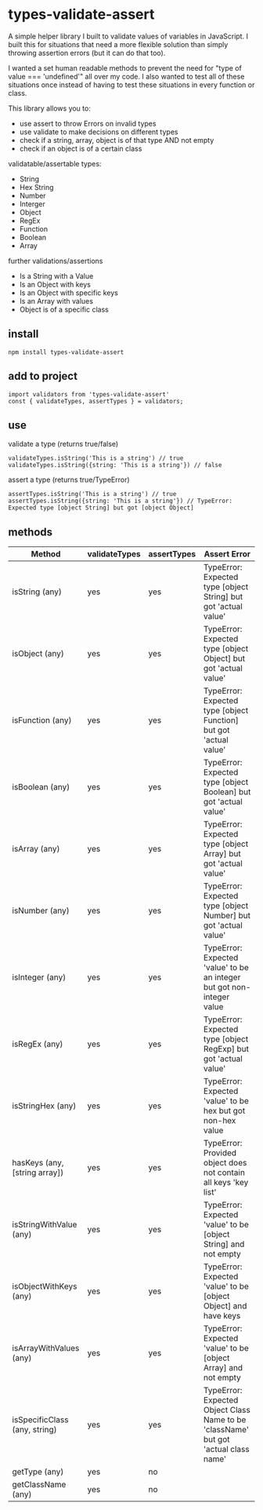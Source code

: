 # types-validate-assert
A simple helper library I built to validate values of variables in JavaScript.  I built this for situations that need a more flexible solution than simply throwing assertion errors (but it can do that too).

I wanted a set human readable methods to prevent the need for "type of value === 'undefined'" all over my code.
I also wanted to test all of these situations once instead of having to test these situations in every function or class.

This library allows you to:
- use assert to throw Errors on invalid types
- use validate to make decisions on different types
- check if a string, array, object is of that type AND not empty
- check if an object is of a certain class

validatable/assertable types:
- String 
- Hex String
- Number
- Interger
- Object
- RegEx
- Function
- Boolean
- Array

further validations/assertions
- Is a String with a Value
- Is an Object with keys
- Is an Object with specific keys
- Is an Array with values
- Object is of a specific class


## install

```
npm install types-validate-assert
```

## add to project

```
import validators from 'types-validate-assert'
const { validateTypes, assertTypes } = validators; 
```

## use

validate a type (returns true/false)
```
validateTypes.isString('This is a string') // true
validateTypes.isString({string: 'This is a string'}) // false
```
assert a type (returns true/TypeError)
```
assertTypes.isString('This is a string') // true
assertTypes.isString({string: 'This is a string'}) // TypeError: Expected type [object String] but got [object Object]
```

## methods
Method | validateTypes | assertTypes | Assert Error
--- | --- | --- | ---
isString (any) | yes | yes | TypeError: Expected type [object String] but got 'actual value'
isObject (any) | yes | yes | TypeError: Expected type [object Object] but got 'actual value'
isFunction (any) | yes | yes | TypeError: Expected type [object Function] but got 'actual value'
isBoolean (any) | yes | yes | TypeError: Expected type [object Boolean] but got 'actual value'
isArray (any) | yes | yes | TypeError: Expected type [object Array] but got 'actual value'
isNumber (any) | yes | yes | TypeError: Expected type [object Number] but got 'actual value'
isInteger (any) | yes | yes | TypeError: Expected 'value' to be an integer but got non-integer value
isRegEx (any) | yes | yes | TypeError: Expected type [object RegExp] but got 'actual value'
isStringHex (any) | yes | yes | TypeError: Expected 'value' to be hex but got non-hex value
hasKeys (any, [string array]) | yes | yes | TypeError: Provided object does not contain all keys 'key list'
isStringWithValue (any) | yes | yes | TypeError: Expected 'value' to be [object String] and not empty
isObjectWithKeys (any) | yes | yes | TypeError: Expected 'value' to be [object Object] and have keys
isArrayWithValues (any) | yes | yes | TypeError: Expected 'value' to be [object Array] and not empty
isSpecificClass (any, string) | yes | yes | TypeError: Expected Object Class Name to be 'className' but got 'actual class name'
getType (any) | yes | no | 
getClassName (any) | yes | no |